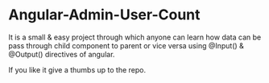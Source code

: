 # Angular-Admin-User-Count

It is a small & easy project through which anyone can learn how data can be pass through child component to parent or vice versa using @Input() & @Output() directives of angular.

If you like it give a thumbs up to the repo. 
